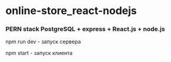 # online-store_react-nodejs

### PERN stack PostgreSQL + express + React.js + node.js

npm run dev - запуск сервера

npm start - запуск клиента